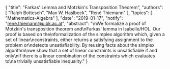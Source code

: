 {
    "title": "Farkas' Lemma and Motzkin's Transposition Theorem",
    "authors": [
        "Ralph Bottesch",
        "Max W. Haslbeck",
        "René Thiemann"
    ],
    "topics": [
        "Mathematics-Algebra"
    ],
    "date": "2019-01-17",
    "notify": "rene.thiemann@uibk.ac.at",
    "abstract": "\nWe formalize a proof of Motzkin's transposition theorem and\nFarkas' lemma in Isabelle/HOL. Our proof is based on the\nformalization of the simplex algorithm which, given a set of linear\nconstraints, either returns a satisfying assignment to the problem or\ndetects unsatisfiability. By reusing facts about the simplex algorithm\nwe show that a set of linear constraints is unsatisfiable if and only\nif there is a linear combination of the constraints which evaluates to\na trivially unsatisfiable inequality."
}